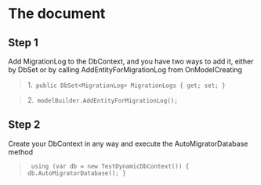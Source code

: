 # The document
## Step 1
Add MigrationLog to the DbContext, and you have two ways to add it, either by DbSet or by calling AddEntityForMigrationLog from OnModelCreating
>1.` public DbSet<MigrationLog> MigrationLogs { get; set; }` 

>2.` modelBuilder.AddEntityForMigrationLog();` 
## Step 2
Create your DbContext in any way and execute the AutoMigratorDatabase method
>` 
using (var db = new TestDynamicDbContext())
 {
                db.AutoMigratorDatabase();
}
` 
